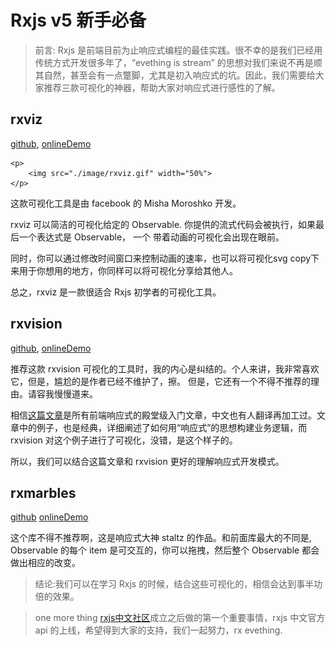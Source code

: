 # Rxjs v5 新手必备

> 前言: Rxjs 是前端目前为止响应式编程的最佳实践。很不幸的是我们已经用传统方式开发很多年了，“evething is stream” 的思想对我们来说不再是顺其自然，甚至会有一点蹩脚，尤其是初入响应式的坑。因此，我们需要给大家推荐三款可视化的神器，帮助大家对响应式进行感性的了解。

## rxviz
  
  [github](https://github.com/moroshko/rxviz), [onlineDemo](https://github.com/moroshko/rxviz)

    <p>
        <img src="./image/rxviz.gif" width="50%">
    </p>
  这款可视化工具是由 facebook 的 Misha Moroshko 开发。

  rxviz 可以简洁的可视化给定的 Observable. 你提供的流式代码会被执行，如果最后一个表达式是 Observable， 一个
  带着动画的可视化会出现在眼前。

  同时，你可以通过修改时间窗口来控制动画的速率，也可以将可视化svg copy下来用于你想用的地方，你同样可以将可视化分享给其他人。

  总之，rxviz 是一款很适合 Rxjs 初学者的可视化工具。

## rxvision

  [github](https://github.com/jaredly/rxvision), [onlineDemo](https://jaredforsyth.com/rxvision/examples/gh-follow/)  

  推荐这款 rxvision 可视化的工具时，我的内心是纠结的。个人来讲，我非常喜欢它，但是，尴尬的是作者已经不维护了，擦。
  但是，它还有一个不得不推荐的理由。请容我慢慢道来。

  相信[这篇文章](https://gist.github.com/staltz/868e7e9bc2a7b8c1f754 )是所有前端响应式的殿堂级入门文章，中文也有人翻译再加工过。文章中的例子，也是经典，详细阐述了如何用“响应式”的思想构建业务逻辑，而 rxvision 对这个例子进行了可视化，没错，是这个样子的。

  所以，我们可以结合这篇文章和 rxvision 更好的理解响应式开发模式。

## rxmarbles

  [github](https://github.com/staltz/rxmarbles) [onlineDemo](http://www.rxmarbles.com) 

  这个库不得不推荐啊，这是响应式大神 staltz 的作品。和前面库最大的不同是, Observable 的每个 item 是可交互的，你可以拖拽，然后整个 Observable 都会做出相应的改变。



> 结论:我们可以在学习 Rxjs 的时候，结合这些可视化的，相信会达到事半功倍的效果。



> one more thing
> [rxjs中文社区](http://cn.rx.js.org/)成立之后做的第一个重要事情，rxjs 中文官方api 的上线，希望得到大家的支持，我们一起努力，rx evething.

